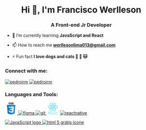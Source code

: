 

<h1 align="center">Hi 👋, I'm Francisco Werlleson</h1>
<h3 align="center">A Front-end Jr Developer</h3>

- 🌱 I’m currently learning **JavaScript and React**

- 📫 How to reach me **werllesonlima013@gmail.com**


- ⚡ Fun fact **I love dogs and cats 🐶 💖 🐱**

<h3 align="left">Connect with me:</h3>
<p align="left">
<a href="https://www.linkedin.com/in/werlleson-lima-18b993195/" target="blank"><img align="center" src="https://cdn.jsdelivr.net/npm/simple-icons@3.0.1/icons/linkedin.svg" alt="pedroirm" height="30" width="40" /></a>
<a href="https://www.instagram.com/fwnego/" target="blank"><img align="center" src="https://cdn.jsdelivr.net/npm/simple-icons@3.0.1/icons/instagram.svg" alt="pedroirm" height="30" width="40" /></a>
</p>

<h3 align="left">Languages and Tools:</h3>
<p align="left"> <a href="https://www.w3schools.com/css/" target="_blank"> <img src="https://raw.githubusercontent.com/devicons/devicon/master/icons/css3/css3-original-wordmark.svg" alt="css3" width="40" height="40"/> </a> <a href="https://www.docker.com/" target="_blank">  <a href="https://www.figma.com/" target="_blank"> <img src="https://www.vectorlogo.zone/logos/figma/figma-icon.svg" alt="figma" width="40" height="40"/> </a> <a href="https://git-scm.com/" target="_blank"> <img src="https://www.vectorlogo.zone/logos/git-scm/git-scm-icon.svg" alt="git" width="40" height="40"/> </a> 
  <img src="https://raw.githubusercontent.com/devicons/devicon/master/icons/react/react-original-wordmark.svg" alt="react" width="40" height="40"/> </a> 
  <a href="https://reactnative.dev/" target="_blank"> <img src="https://reactnative.dev/img/header_logo.svg" alt="reactnative" width="40" height="40"/> </a> </p><a href="https://logodownload.org/wp-content/uploads/2016/10/html5-logo.png"> 
  <img class="aligncenter size-medium wp-image-14862 lazyloaded" src="https://marcas-logos.net/wp-content/uploads/2020/11/JavaScript-logo-600x375.png" data-src="https://marcas-logos.net/wp-content/uploads/2020/11/JavaScript-logo-600x375.png" alt="JavaScript logo" width="75" height="50" data-srcset="https://marcas-logos.net/wp-content/uploads/2020/11/JavaScript-logo-600x375.png 600w, https://marcas-logos.net/wp-content/uploads/2020/11/JavaScript-logo-1024x640.png 1024w, https://marcas-logos.net/wp-content/uploads/2020/11/JavaScript-logo-768x480.png 768w, https://marcas-logos.net/wp-content/uploads/2020/11/JavaScript-logo-1536x960.png 1536w, https://marcas-logos.net/wp-content/uploads/2020/11/JavaScript-logo-2048x1280.png 2048w, https://marcas-logos.net/wp-content/uploads/2020/11/JavaScript-logo-1140x713.png 1140w" data-sizes="(max-width: 600px) 100vw, 600px" sizes="(max-width: 600px) 100vw, 600px" srcset="https://marcas-logos.net/wp-content/uploads/2020/11/JavaScript-logo-600x375.png 600w, https://marcas-logos.net/wp-content/uploads/2020/11/JavaScript-logo-1024x640.png 1024w, https://marcas-logos.net/wp-content/uploads/2020/11/JavaScript-logo-768x480.png 768w, https://marcas-logos.net/wp-content/uploads/2020/11/JavaScript-logo-1536x960.png 1536w, https://marcas-logos.net/wp-content/uploads/2020/11/JavaScript-logo-2048x1280.png 2048w, https://marcas-logos.net/wp-content/uploads/2020/11/JavaScript-logo-1140x713.png 1140w">
  <img src="https://cdn-icons-png.flaticon.com/512/732/732212.png" width="40" height="50" alt="html 5 grátis ícone" title="html 5 grátis ícone">
